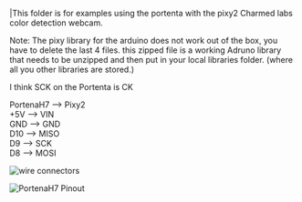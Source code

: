 |This folder is for examples using the portenta with the pixy2 Charmed labs color detection webcam.

Note: The pixy library for the arduino does not work out of the box, you have to delete the last 4 files. this zipped file is a working Adruno library that needs to be unzipped and then put in your local libraries folder. (where all you other libraries are stored.)


I think SCK on the Portenta is CK

PortenaH7 --> Pixy2  
+5V --> VIN     
GND --> GND   
D10 --> MISO   
D9  --> SCK   
D8  --> MOSI   





![wire connectors](https://github.com/hpssjellis/my-examples-for-the-arduino-portentaH7/raw/master/image-video/pixy2-wiring.png)


![PortenaH7 Pinout](https://github.com/hpssjellis/my-examples-for-the-arduino-portentaH7/raw/master/image-video/bothPinout.png)

